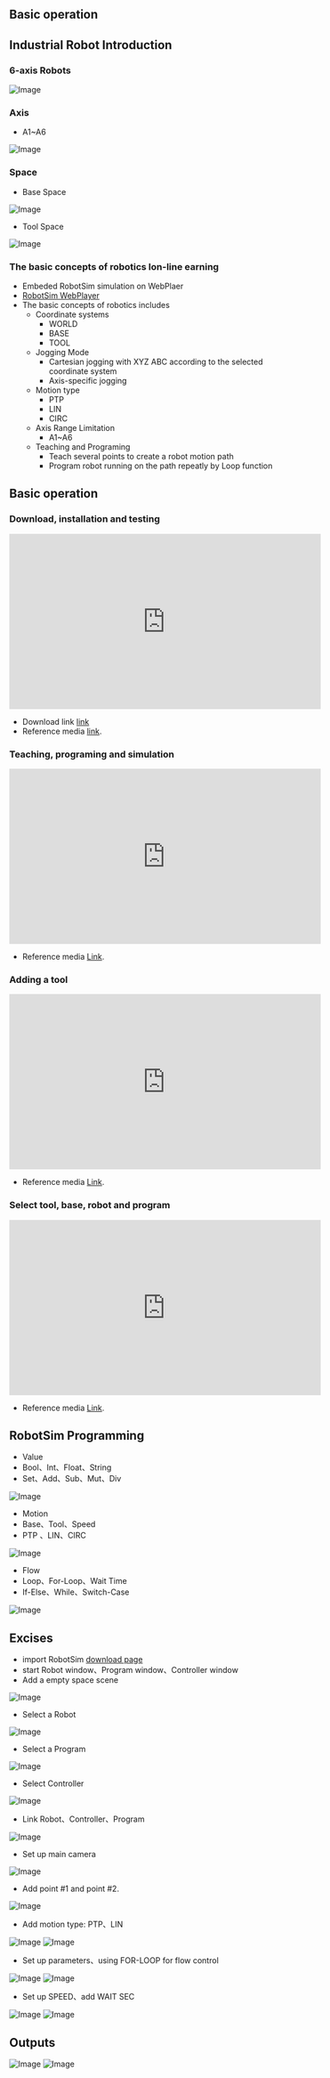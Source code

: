 ## Basic operation

## Industrial Robot Introduction

### 6-axis Robots
![Image](../img/RobotSystem.jpg)

### Axis
- A1~A6 

![Image](../img/RobotAxis.jpg)

### Space
- Base Space

![Image](../img/RobotCoordinateSystem.jpg)

- Tool Space

![Image](../img/Tool.jpg) 

### The basic concepts of robotics lon-line earning 
- Embeded RobotSim simulation on WebPlaer
-   [RobotSim WebPlayer](http://www.wtech.com.tw/robotsim)
- The basic concepts of robotics includes
	- Coordinate systems
		- WORLD
		- BASE
		- TOOL    
	- Jogging Mode
		- Cartesian jogging with XYZ ABC according to the selected coordinate system
		- Axis-specific jogging
	- Motion type
		- PTP
		- LIN
		- CIRC
	- Axis Range Limitation
		- A1~A6
	- Teaching and Programing
		- Teach several points to create a robot motion path
		- Program robot running on the path repeatly by Loop function

## Basic operation 

### Download, installation and testing 
<iframe width="560" height="315" src="https://www.youtube.com/embed/xv4v_fOwAC0" frameborder="0" allow="accelerometer; autoplay; encrypted-media; gyroscope; picture-in-picture" allowfullscreen></iframe>

- Download link [link](http://www.wtech.com.tw/download)
- Reference media [link](https://www.youtube.com/watch?v=xv4v_fOwAC0&index=20&list=PLYLTPJkULAAZZuNW2s2tX-KWQOus7sAAo).

### Teaching, programing and simulation
<iframe width="560" height="315" src="https://www.youtube.com/embed/xv4v_fOwAC0" frameborder="0" allow="accelerometer; autoplay; encrypted-media; gyroscope; picture-in-picture" allowfullscreen></iframe>

- Reference media [Link](https://www.youtube.com/watch?v=4Gk7K88B10c&index=21&list=PLYLTPJkULAAZZuNW2s2tX-KWQOus7sAAo).

### Adding a tool
<iframe width="560" height="315" src="https://www.youtube.com/embed/NLA6A_qWDgs" frameborder="0" allow="accelerometer; autoplay; encrypted-media; gyroscope; picture-in-picture" allowfullscreen></iframe>

- Reference media [Link](https://www.youtube.com/watch?v=NLA6A_qWDgs&index=22&list=PLYLTPJkULAAZZuNW2s2tX-KWQOus7sAAo).

### Select tool, base, robot and program
<iframe width="560" height="315" src="https://www.youtube.com/embed/izkk5MW-FeY" frameborder="0" allow="accelerometer; autoplay; encrypted-media; gyroscope; picture-in-picture" allowfullscreen></iframe>

- Reference media [Link](https://www.youtube.com/watch?v=izkk5MW-FeY&index=23&list=PLYLTPJkULAAZZuNW2s2tX-KWQOus7sAAo).

## RobotSim Programming
-  Value
  - Bool、Int、Float、String
  - Set、Add、Sub、Mut、Div

![Image](../img/Value.png) 
-  Motion
  - Base、Tool、Speed
  - PTP 、LIN、CIRC

![Image](../img/Motion.png) 
-  Flow
  - Loop、For-Loop、Wait Time
  - If-Else、While、Switch-Case

![Image](../img/Flow.png)

## Excises
- import RobotSim [download page](http://www.wtech.com.tw/download)
- start Robot window、Program window、Controller window
- Add a empty space scene

![Image](../img/EmptyRobotSimScene.png)
- Select a Robot

![Image](../img/AddRobot.png)
- Select a  Program

![Image](../img/AddProgram.png)
- Select Controller

![Image](../img/AddController.png)
- Link Robot、Controller、Program

![Image](../img/LinkProgramRobot.png)
- Set up main camera

![Image](../img/MainCamera.png)
- Add point #1 and point #2.

![Image](../img/AddPoint.png)
- Add motion type: PTP、LIN

![Image](../img/AddPTP.png)
![Image](../img/AddP1.png)
- Set up parameters、using FOR-LOOP for flow control

![Image](../img/AddINTI.png)
![Image](../img/AddFORLOOP.png)
- Set up  SPEED、add WAIT SEC 

![Image](../img/AddSPEED.png)
![Image](../img/AddWAITSEC.png)

## Outputs
![Image](../img/Week1Program.png)
![Image](../img/Week1DEMO.gif)

<!--stackedit_data:
eyJoaXN0b3J5IjpbLTE3NTk3Mjc4NjEsMTYyNzk0NTIwOCwtNT
Q2NjI4MzMsMTE5MTg2NjI2OCwxMjcxMzkzMDcxLC0xMjE2Mjkw
MDM0LC0xOTc3NDEzODI2LDMxNjY3NjY3Nyw5NjYzMTU3NDksMT
YyNjk5NDA1NiwxMDAxODg2MzQ3LDM2NzgwNTU4OCwtNTQ3NTY2
MzQ0LDUwNzY3NjAwOSwtMTEzMjcxMDk2LDMwNDQ4MTQxMSw2NT
I4ODc4MzIsODIzNTQ3NzM4LC0xNDkxNjEzNTY1LDEwMzI1Nzk1
MzldfQ==
-->